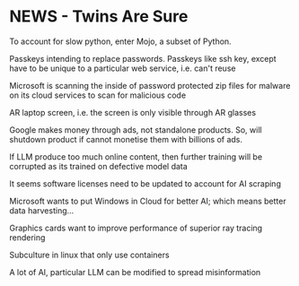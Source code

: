 <!-- SPDX-License-Identifier: zlib-acknowledgement -->
# NEWS - Twins Are Sure

To account for slow python, enter Mojo, a subset of Python.

Passkeys intending to replace passwords. Passkeys like ssh key, except have to be unique to a particular web service, i.e. can't reuse

Microsoft is scanning the inside of password protected zip files for malware on its cloud services to scan for malicious code

AR laptop screen, i.e. the screen is only visible through AR glasses 

Google makes money through ads, not standalone products. 
So, will shutdown product if cannot monetise them with billions of ads.

If LLM produce too much online content, then further training will be corrupted as its trained on defective model data

It seems software licenses need to be updated to account for AI scraping

Microsoft wants to put Windows in Cloud for better AI; which means better data harvesting...

Graphics cards want to improve performance of superior ray tracing rendering

Subculture in linux that only use containers

A lot of AI, particular LLM can be modified to spread misinformation
